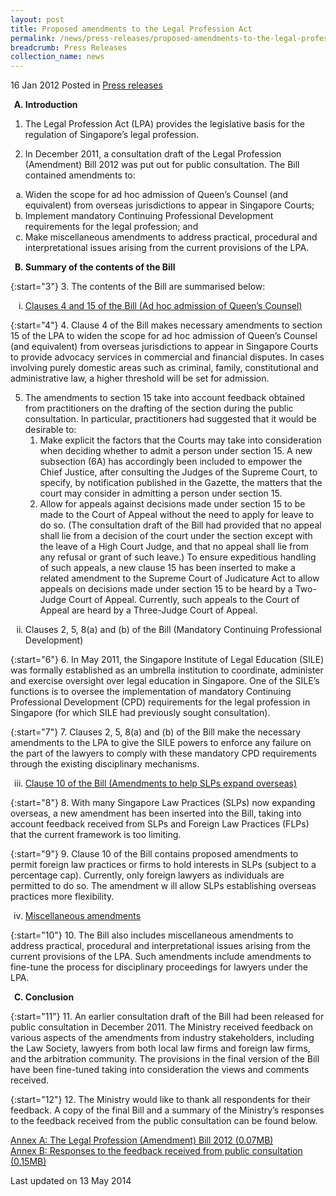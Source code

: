 ```yaml
---
layout: post
title: Proposed amendments to the Legal Profession Act
permalink: /news/press-releases/proposed-amendments-to-the-legal-profession-act
breadcrumb: Press Releases
collection_name: news
---
```



16 Jan 2012 Posted in [Press releases](/news/press-releases)

<ol style="list-style-type: upper-alpha; font-weight: bold;">
<li>Introduction</li>
</ol>


1. The Legal Profession Act (LPA) provides the legislative basis for the regulation of Singapore’s legal profession.
 
2. In December 2011, a consultation draft of the Legal Profession (Amendment) Bill 2012 was put out for public consultation. The Bill contained amendments to:

<ol style="list-style-type: lower-alpha;">

<li>Widen the scope for ad hoc admission of Queen’s Counsel (and equivalent) from overseas jurisdictions to appear in Singapore Courts;</li>
 
<li>Implement mandatory Continuing Professional Development requirements for the legal profession; and </li>
 
<li>Make miscellaneous amendments to address practical, procedural and interpretational issues arising from the current provisions of the LPA.</li>



</ol>

<ol start="2" style="list-style-type: upper-alpha; font-weight: bold;">
<li>Summary of the contents of the Bill</li>
</ol>


{:start="3"}
3. The contents of the Bill are summarised below:

<ol style="list-style-type: lower-roman">

<li><u>Clauses 4 and 15 of the Bill (Ad hoc admission of Queen’s Counsel)</u></li>




</ol>

{:start="4"}
4. Clause 4 of the Bill makes necessary amendments to section 15 of the LPA to widen the scope for ad hoc admission of Queen’s Counsel (and equivalent) from overseas jurisdictions to appear in Singapore Courts to provide advocacy services in commercial and financial disputes. In cases involving purely domestic areas such as criminal, family, constitutional and administrative law, a higher threshold will be set for admission.

<ol start="5">
<li>The amendments to section 15 take into account feedback obtained from practitioners on the drafting of the section during the public consultation. In particular, practitioners had suggested that it would be desirable to: 

<ol>
<li>Make explicit the factors that the Courts may take into consideration when deciding whether to admit a person under section 15. A new subsection (6A) has accordingly been included to empower the Chief Justice, after consulting the Judges of the Supreme Court, to specify, by notification published in the Gazette, the matters that the court may consider in admitting a person under section 15.</li>
<li>Allow for appeals against decisions made under section 15 to be made to the Court of Appeal without the need to apply for leave to do so. (The consultation draft of the Bill had provided that no appeal shall lie from a decision of the court under the section except with the leave of a High Court Judge, and that no appeal shall lie from any refusal or grant of such leave.) To ensure expeditious handling of such appeals, a new clause 15 has been inserted to make a related amendment to the Supreme Court of Judicature Act to allow appeals on decisions made under section 15 to be heard by a Two-Judge Court of Appeal. Currently, such appeals to the Court of Appeal are heard by a Three-Judge Court of Appeal. </li>
</ol>

</li>

</ol>

<ol start="2" style="list-style-type: lower-roman;">
<li>Clauses 2, 5, 8(a) and (b) of the Bill (Mandatory Continuing Professional Development)</li>
</ol>


{:start="6"}
6. In May 2011, the Singapore Institute of Legal Education (SILE) was formally established as an umbrella institution to coordinate, administer and exercise oversight over legal education in Singapore. One of the SILE’s functions is to oversee the implementation of mandatory Continuing Professional Development (CPD) requirements for the legal profession in Singapore (for which SILE had previously sought consultation).


{:start="7"}
7. Clauses 2, 5, 8(a) and (b) of the Bill make the necessary amendments to the LPA to give the SILE powers to enforce any failure on the part of the lawyers to comply with these mandatory CPD requirements through the existing disciplinary mechanisms.


<ol start="3" style="list-style-type: lower-roman;">
 <li><u>Clause 10 of the Bill (Amendments to help SLPs expand overseas)</u></li>
</ol>

{:start="8"}
8. With many Singapore Law Practices (SLPs) now expanding overseas, a new amendment has been inserted into the Bill, taking into account feedback received from SLPs and Foreign Law Practices (FLPs) that the current framework is too limiting. 

{:start="9"}
9. Clause 10 of the Bill contains proposed amendments to permit foreign law practices or firms to hold interests in SLPs (subject to a percentage cap). Currently, only foreign lawyers as individuals are permitted to do so. The amendment w ill allow SLPs establishing overseas practices more flexibility.


<ol start="4" style="list-style-type: lower-roman;">
 <li><u>Miscellaneous amendments</u></li>
</ol>

{:start="10"}
10. The Bill also includes miscellaneous amendments to address practical, procedural and interpretational issues arising from the current provisions of the LPA. Such amendments include amendments to fine-tune the process for disciplinary proceedings for lawyers under the LPA.


<ol start="3" style="list-style-type: upper-alpha; font-weight: bold;">
<li>Conclusion</li>
</ol>


{:start="11"}
11. An earlier consultation draft of the Bill had been released for public consultation in December 2011. The Ministry received feedback on various aspects of the amendments from industry stakeholders, including the Law Society, lawyers from both local law firms and foreign law firms, and the arbitration community. The provisions in the final version of the Bill have been fine-tuned taking into consideration the views and comments received.
 
{:start="12"}
12. The Ministry would like to thank all respondents for their feedback. A copy of the final Bill and a summary of the Ministry’s responses to the feedback received from the public consultation can be found below. 


[Annex A: The Legal Profession (Amendment) Bill 2012 (0.07MB)](/files/news/press-releases/2012/01/linkclick337c.pdf)    
[Annex B: Responses to the feedback received from public consultation (0.15MB)](/files/news/press-releases/2012/01/linkclick6061.pdf)


<p class="right-side-updated">Last updated on 13 May 2014</p>

